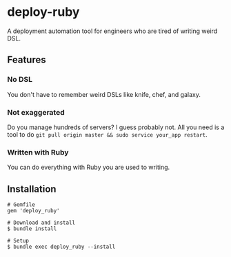 # deploy-ruby

A deployment automation tool for engineers who are tired of writing weird DSL.

## Features

### No DSL

You don't have to remember weird DSLs like knife, chef, and galaxy.

### Not exaggerated

Do you manage hundreds of servers? I guess probably not.
All you need is a tool to do `git pull origin master && sudo service your_app restart`.

### Written with Ruby

You can do everything with Ruby you are used to writing.

## Installation

```shell
# Gemfile
gem 'deploy_ruby'

# Download and install
$ bundle install

# Setup
$ bundle exec deploy_ruby --install
```
